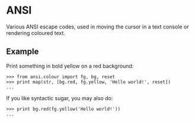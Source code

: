 ANSI
====

Various ANSI escape codes, used in moving the cursor in a text console or
rendering coloured text.


Example
-------

Print something in bold yellow on a red background:

    >>> from ansi.colour import fg, bg, reset
    >>> print map(str, [bg.red, fg.yellow, 'Hello world!', reset])
    ...

If you like syntactic sugar, you may also do:

    >>> print bg.red(fg.yellow('Hello world!'))
    ...

